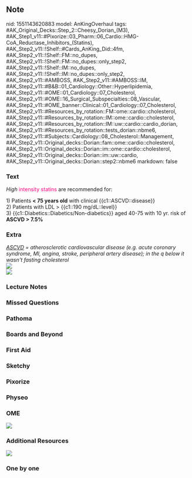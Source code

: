 ## Note
nid: 1551143620883
model: AnKingOverhaul
tags: #AK_Original_Decks::Step_2::Cheesy_Dorian_(M3), #AK_Step1_v11::#Pixorize::03_Pharm::06_Cardio::HMG-CoA_Reductase_Inhibitors_(Statins), #AK_Step2_v11::!Shelf::#Cards_AnKing_Did::4fm, #AK_Step2_v11::!Shelf::FM::no_dupes, #AK_Step2_v11::!Shelf::FM::no_dupes::only_step2, #AK_Step2_v11::!Shelf::IM::no_dupes, #AK_Step2_v11::!Shelf::IM::no_dupes::only_step2, #AK_Step2_v11::#AMBOSS, #AK_Step2_v11::#AMBOSS::IM, #AK_Step2_v11::#B&B::01_Cardiology::Other::Hyperlipidemia, #AK_Step2_v11::#OME::01_Cardiology::07_Cholesterol, #AK_Step2_v11::#OME::16_Surgical_Subspecialties::08_Vascular, #AK_Step2_v11::#OME_banner::Clinical::01_Cardiology::07_Cholesterol, #AK_Step2_v11::#Resources_by_rotation::FM::ome::cardio::cholesterol, #AK_Step2_v11::#Resources_by_rotation::IM::ome::cardio::cholesterol, #AK_Step2_v11::#Resources_by_rotation::IM::uw::cardio::cardio_dorian, #AK_Step2_v11::#Resources_by_rotation::tests_dorian::nbme6, #AK_Step2_v11::#Subjects::Cardiology::08_Cholesterol::Management, #AK_Step2_v11::Original_decks::Dorian::fam::ome::cardio::cholesterol, #AK_Step2_v11::Original_decks::Dorian::im::ome::cardio::cholesterol, #AK_Step2_v11::Original_decks::Dorian::im::uw::cardio, #AK_Step2_v11::Original_decks::Dorian::step2::nbme6
markdown: false

### Text
<i>High</i> <font color="#FC0280">intensity statins</font> are
recommended for:
<div>
  1) Patients <b>< 75 years old</b> with clinical
  {{c1::ASCVD::disease}}
</div>
<div>
  2) Patients with LDL > {{c1::190 mg/dL::level}}
</div>
<div>
  3) {{c1::Diabetics::Diabetics/Non-diabetics}} aged 40-75 with 10
  yr. risk of <b>ASCVD > 7.5%</b>
</div>

### Extra
<div>
  <div style="font-style: normal;">
    <div>
      <i><u>ASCVD</u> = atherosclerotic cardiovascular disease
      (e.g. acute coronary syndrome, MI, angina, stroke, peripheral
      artery disease); in the q below it wasn't fasting
      cholesterol</i>
    </div>
    <div>
      <i><img src="paste-214074054934529.jpg"></i>
    </div><i><img src=
    "Guidelines%20for%20Lipid%20Lowering%20Therapy.png"></i>
  </div>
</div>

### Lecture Notes


### Missed Questions


### Pathoma


### Boards and Beyond


### First Aid


### Sketchy


### Pixorize


### Physeo


### OME
<div class="ome-widget">
  <a href=
  "https://onlinemeded.org/spa/cardiology/cholesterol/acquire?ref=anki">
  <img src="_OME_AnkiFlashcards_Lesson_1.png"></a>
</div>

### Additional Resources
<i><img src="paste-207348136148993%20(1).jpg"></i>

### One by one

